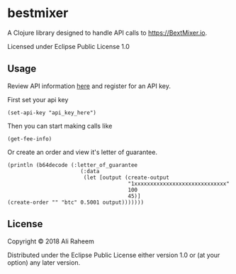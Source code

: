 # bestmixer

A Clojure library designed to handle API calls to https://BextMixer.io.

Licensed under Eclipse Public License 1.0

## Usage

Review API information [here](https://bestmixer.io/en/api) and register for an API key.

First set your api key

```
(set-api-key "api_key_here")
```

Then you can start making calls like

```
(get-fee-info)
```

Or create an order and view it's letter of guarantee.

```
(println (b64decode (:letter_of_guarantee
                       (:data
                        (let [output (create-output
                                      "1xxxxxxxxxxxxxxxxxxxxxxxxxxxxx"
                                      100
                                      45)]
(create-order "" "btc" 0.5001 output)))))))
```

## License

Copyright © 2018 Ali Raheem

Distributed under the Eclipse Public License either version 1.0 or (at
your option) any later version.
